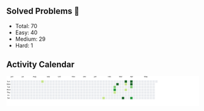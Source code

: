 


## Solved Problems 🚀
- Total: 70
- Easy: 40
- Medium: 29
- Hard: 1

## Activity Calendar 
![LeetCode Activity](./leetcode_activity.svg)
